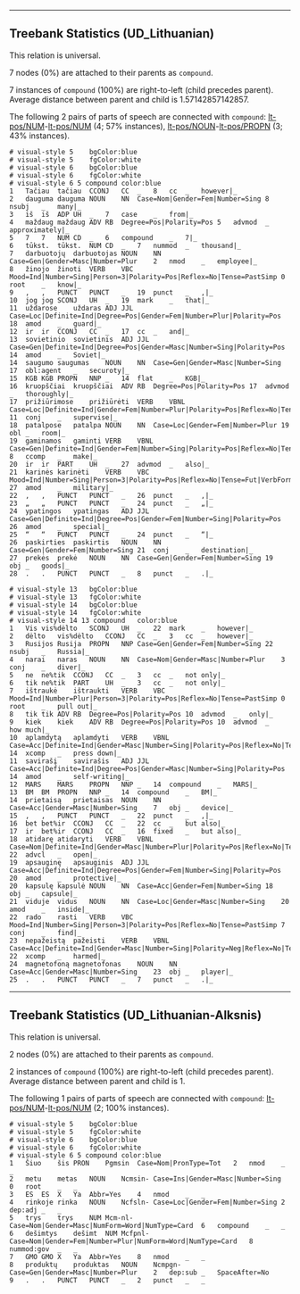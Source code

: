 

--------------------------------------------------------------------------------

## Treebank Statistics (UD_Lithuanian)

This relation is universal.

7 nodes (0%) are attached to their parents as `compound`.

7 instances of `compound` (100%) are right-to-left (child precedes parent).
Average distance between parent and child is 1.57142857142857.

The following 2 pairs of parts of speech are connected with `compound`: [lt-pos/NUM]()-[lt-pos/NUM]() (4; 57% instances), [lt-pos/NOUN]()-[lt-pos/PROPN]() (3; 43% instances).


~~~ conllu
# visual-style 5	bgColor:blue
# visual-style 5	fgColor:white
# visual-style 6	bgColor:blue
# visual-style 6	fgColor:white
# visual-style 6 5 compound	color:blue
1	Tačiau	tačiau	CCONJ	CC	_	8	cc	_	however|_
2	dauguma	dauguma	NOUN	NN	Case=Nom|Gender=Fem|Number=Sing	8	nsubj	_	many|_
3	iš	iš	ADP	UH	_	7	case	_	from|_
4	maždaug	maždaug	ADV	RB	Degree=Pos|Polarity=Pos	5	advmod	_	approximately|_
5	7	7	NUM	CD	_	6	compound	_	7|_
6	tūkst.	tūkst.	NUM	CD	_	7	nummod	_	thousand|_
7	darbuotojų	darbuotojas	NOUN	NN	Case=Gen|Gender=Masc|Number=Plur	2	nmod	_	employee|_
8	žinojo	žinoti	VERB	VBC	Mood=Ind|Number=Sing|Person=3|Polarity=Pos|Reflex=No|Tense=PastSimp	0	root	_	know|_
9	,	,	PUNCT	PUNCT	_	19	punct	_	,|_
10	jog	jog	SCONJ	UH	_	19	mark	_	that|_
11	uždarose	uždaras	ADJ	JJL	Case=Loc|Definite=Ind|Degree=Pos|Gender=Fem|Number=Plur|Polarity=Pos	18	amod	_	guard|_
12	ir	ir	CCONJ	CC	_	17	cc	_	and|_
13	sovietinio	sovietinis	ADJ	JJL	Case=Gen|Definite=Ind|Degree=Pos|Gender=Masc|Number=Sing|Polarity=Pos	14	amod	_	Soviet|_
14	saugumo	saugumas	NOUN	NN	Case=Gen|Gender=Masc|Number=Sing	17	obl:agent	_	securoty|_
15	KGB	KGB	PROPN	NNP	_	14	flat	_	KGB|_
16	kruopščiai	kruopščiai	ADV	RB	Degree=Pos|Polarity=Pos	17	advmod	_	thoroughly|_
17	prižiūrimose	prižiūrėti	VERB	VBNL	Case=Loc|Definite=Ind|Gender=Fem|Number=Plur|Polarity=Pos|Reflex=No|Tense=Pres|VerbForm=Part|Voice=Act	11	conj	_	supervise|_
18	patalpose	patalpa	NOUN	NN	Case=Loc|Gender=Fem|Number=Plur	19	obl	_	room|_
19	gaminamos	gaminti	VERB	VBNL	Case=Gen|Definite=Ind|Gender=Fem|Number=Sing|Polarity=Pos|Reflex=No|Tense=Pres|VerbForm=Part|Voice=Act	8	ccomp	_	make|_
20	ir	ir	PART	UH	_	27	advmod	_	also|_
21	karinės	karinėti	VERB	VBC	Mood=Ind|Number=Sing|Person=3|Polarity=Pos|Reflex=No|Tense=Fut|VerbForm=Fin|Voice=Act	27	amod	_	military|_
22	,	,	PUNCT	PUNCT	_	26	punct	_	,|_
23	„	„	PUNCT	PUNCT	_	24	punct	_	„|_
24	ypatingos	ypatingas	ADJ	JJL	Case=Gen|Definite=Ind|Degree=Pos|Gender=Fem|Number=Sing|Polarity=Pos	26	amod	_	special|_
25	“	“	PUNCT	PUNCT	_	24	punct	_	“|_
26	paskirties	paskirtis	NOUN	NN	Case=Gen|Gender=Fem|Number=Sing	21	conj	_	destination|_
27	prekės	prekė	NOUN	NN	Case=Gen|Gender=Fem|Number=Sing	19	obj	_	goods|_
28	.	.	PUNCT	PUNCT	_	8	punct	_	.|_

~~~


~~~ conllu
# visual-style 13	bgColor:blue
# visual-style 13	fgColor:white
# visual-style 14	bgColor:blue
# visual-style 14	fgColor:white
# visual-style 14 13 compound	color:blue
1	Vis	vis%dėlto	SCONJ	UH	_	22	mark	_	however|_
2	dėlto	vis%dėlto	CCONJ	CC	_	3	cc	_	however|_
3	Rusijos	Rusija	PROPN	NNP	Case=Gen|Gender=Fem|Number=Sing	22	nsubj	_	Russia|_
4	narai	naras	NOUN	NN	Case=Nom|Gender=Masc|Number=Plur	3	conj	_	diver|_
5	ne	ne%tik	CCONJ	CC	_	3	cc	_	not only|_
6	tik	ne%tik	PART	UH	_	3	cc	_	not only|_
7	ištraukė	ištraukti	VERB	VBC	Mood=Ind|Number=Plur|Person=3|Polarity=Pos|Reflex=No|Tense=PastSimp	0	root	_	pull out|_
8	tik	tik	ADV	RB	Degree=Pos|Polarity=Pos	10	advmod	_	only|_
9	kiek	kiek	ADV	RB	Degree=Pos|Polarity=Pos	10	advmod	_	how much|_
10	aplamdytą	aplamdyti	VERB	VBNL	Case=Acc|Definite=Ind|Gender=Masc|Number=Sing|Polarity=Pos|Reflex=No|Tense=Past|VerbForm=Part|Voice=Act	14	xcomp	_	press down|_
11	savirašį	savirašis	ADJ	JJL	Case=Acc|Definite=Ind|Degree=Pos|Gender=Masc|Number=Sing|Polarity=Pos	14	amod	_	self-writing|_
12	MARS	MARS	PROPN	NNP	_	14	compound	_	MARS|_
13	BM	BM	PROPN	NNP	_	14	compound	_	BM|_
14	prietaisą	prietaisas	NOUN	NN	Case=Acc|Gender=Masc|Number=Sing	7	obj	_	device|_
15	,	,	PUNCT	PUNCT	_	22	punct	_	,|_
16	bet	bet%ir	CCONJ	CC	_	22	cc	_	but also|_
17	ir	bet%ir	CCONJ	CC	_	16	fixed	_	but also|_
18	atidarę	atidaryti	VERB	VBNL	Case=Nom|Definite=Ind|Gender=Masc|Number=Plur|Polarity=Pos|Reflex=No|Tense=PastSimp|VerbForm=Part|Voice=Act	22	advcl	_	open|_
19	apsauginę	apsauginis	ADJ	JJL	Case=Acc|Definite=Ind|Degree=Pos|Gender=Fem|Number=Sing|Polarity=Pos	20	amod	_	protective|_
20	kapsulę	kapsulė	NOUN	NN	Case=Acc|Gender=Fem|Number=Sing	18	obj	_	capsule|_
21	viduje	vidus	NOUN	NN	Case=Loc|Gender=Masc|Number=Sing	20	amod	_	inside|_
22	rado	rasti	VERB	VBC	Mood=Ind|Number=Sing|Person=3|Polarity=Pos|Reflex=No|Tense=PastSimp	7	conj	_	find|_
23	nepažeistą	pažeisti	VERB	VBNL	Case=Acc|Definite=Ind|Gender=Masc|Number=Sing|Polarity=Neg|Reflex=No|Tense=Past|VerbForm=Part|Voice=Act	22	xcomp	_	harmed|_
24	magnetofoną	magnetofonas	NOUN	NN	Case=Acc|Gender=Masc|Number=Sing	23	obj	_	player|_
25	.	.	PUNCT	PUNCT	_	7	punct	_	.|_

~~~




--------------------------------------------------------------------------------

## Treebank Statistics (UD_Lithuanian-Alksnis)

This relation is universal.

2 nodes (0%) are attached to their parents as `compound`.

2 instances of `compound` (100%) are right-to-left (child precedes parent).
Average distance between parent and child is 1.

The following 1 pairs of parts of speech are connected with `compound`: [lt-pos/NUM]()-[lt-pos/NUM]() (2; 100% instances).


~~~ conllu
# visual-style 5	bgColor:blue
# visual-style 5	fgColor:white
# visual-style 6	bgColor:blue
# visual-style 6	fgColor:white
# visual-style 6 5 compound	color:blue
1	Šiuo	šis	PRON	Pgmsin	Case=Nom|PronType=Tot	2	nmod	_	_
2	metu	metas	NOUN	Ncmsin-	Case=Ins|Gender=Masc|Number=Sing	0	root	_	_
3	ES	ES	X	Ya	Abbr=Yes	4	nmod	_	_
4	rinkoje	rinka	NOUN	Ncfsln-	Case=Loc|Gender=Fem|Number=Sing	2	dep:adj	_	_
5	trys	trys	NUM	Mcm-nl-	Case=Nom|Gender=Masc|NumForm=Word|NumType=Card	6	compound	_	_
6	dešimtys	dešimt	NUM	Mcfpnl-	Case=Nom|Gender=Fem|Number=Plur|NumForm=Word|NumType=Card	8	nummod:gov	_	_
7	GMO	GMO	X	Ya	Abbr=Yes	8	nmod	_	_
8	produktų	produktas	NOUN	Ncmpgn-	Case=Gen|Gender=Masc|Number=Plur	2	dep:sub	_	SpaceAfter=No
9	.	.	PUNCT	PUNCT	_	2	punct	_	_

~~~


